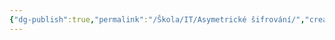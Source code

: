 ```yaml
---
{"dg-publish":true,"permalink":"/Škola/IT/Asymetrické šifrování/","created":"1980-01-01T00:00:00.000+01:00","updated":"2024-03-18T08:54:44.606+01:00"}
---
```


